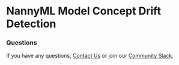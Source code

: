
# NannyML Model Concept Drift Detection

### Questions

If you have any questions, [Contact Us](https://www.nannyml.com/contact-us) or  join our [Community Slack](https://join.slack.com/t/nannymlbeta/shared_invite/zt-16fvpeddz-HAvTsjNEyC9CE6JXbiM7BQ).
